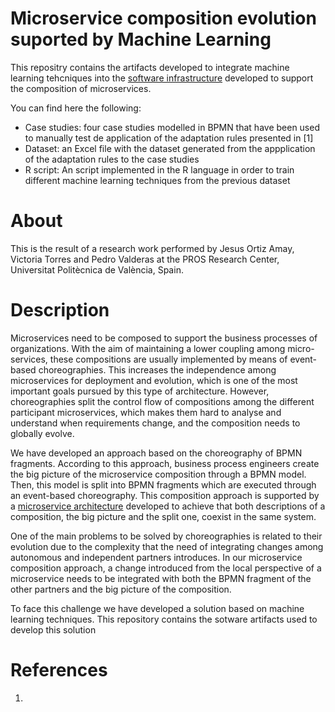 # Microservice composition evolution suported by Machine Learning

This repositry contains the artifacts developed to integrate machine learning tehcniques into the [software infrastructure](https://github.com/pvalderas/microservices-composition-infrastructure) developed to support the composition of microservices.

You can find here the following:

* Case studies: four case studies modelled in BPMN that have been used to manually test de application of the adaptation rules presented in [1]
* Dataset: an Excel file with the dataset generated from the appplication of the adaptation rules to the case studies
* R script: An script implemented in the R language in order to train different machine learning techniques from the previous dataset


# About

This is the result of a research work performed by Jesus Ortiz Amay, Victoria Torres and Pedro Valderas at the PROS Research Center, Universitat Politècnica de València, Spain.

# Description

Microservices need to be composed to support the business processes of organizations. With the aim of maintaining a lower coupling among micro-services, these compositions are usually implemented by means of event-based choreographies. This increases the independence among microservices for deployment and evolution, which is one of the most important goals pursued by this type of architecture. However, choreographies split the control flow of compositions among the different participant microservices, which makes them hard to analyse and understand when requirements change, and the composition needs to globally evolve. 

We have developed an approach based on the choreography of BPMN fragments. According to this approach, business process engineers create the big picture of the microservice composition through a BPMN model. Then, this model is split into BPMN fragments which are executed through an event-based choreography. This composition approach is supported by a [microservice architecture](https://github.com/pvalderas/microservices-composition-infrastructure) developed to achieve that both descriptions of a composition, the big picture and the split one, coexist in the same system.

One of the main problems to be solved by choreographies is related to their evolution due to the complexity that the need of integrating changes among autonomous and independent partners introduces. In our microservice composition approach, a change introduced from the local perspective of a microservice needs to be integrated with both the BPMN fragment of the other partners and the big picture of the composition. 

To face this challenge we have developed a solution based on machine learning techniques. This repository contains the sotware artifacts used to develop this solution 

# References

1. 